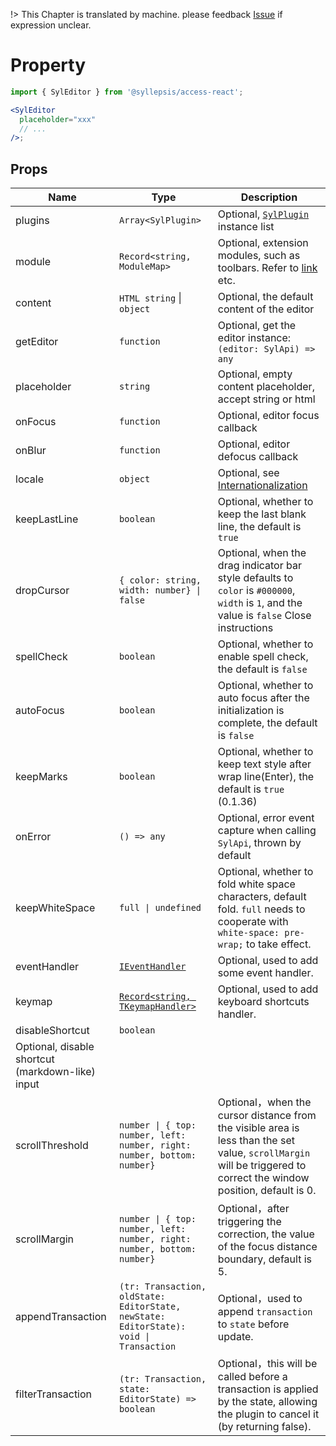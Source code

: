 !> This Chapter is translated by machine. please feedback [Issue](https://github.com/bytedance/syllepsis/issues) if expression unclear.

# Property <!-- {docsify-ignore-all} -->

```jsx
import { SylEditor } from '@syllepsis/access-react';

<SylEditor
  placeholder="xxx"
  // ...
/>;
```

## Props

| Name                                             | Type                                                                                                            | Description                                                                                                                                                         |
| ------------------------------------------------ | --------------------------------------------------------------------------------------------------------------- | ------------------------------------------------------------------------------------------------------------------------------------------------------------------- |
| plugins                                          | `Array<SylPlugin>`                                                                                              | Optional, [`SylPlugin`](/en/plugins/README) instance list                                                                                                           |
| module                                           | `Record<string, ModuleMap>`                                                                                     | Optional, extension modules, such as toolbars. Refer to [link](/en/modules/README.md) etc.                                                                          |
| content                                          | `HTML string` \| `object`                                                                                       | Optional, the default content of the editor                                                                                                                         |
| getEditor                                        | `function`                                                                                                      | Optional, get the editor instance: `(editor: SylApi) => any`                                                                                                        |
| placeholder                                      | `string`                                                                                                        | Optional, empty content placeholder, accept string or html                                                                                                          |
| onFocus                                          | `function`                                                                                                      | Optional, editor focus callback                                                                                                                                     |
| onBlur                                           | `function`                                                                                                      | Optional, editor defocus callback                                                                                                                                   |
| locale                                           | `object`                                                                                                        | Optional, see [Internationalization](/en/others/i18n)                                                                                                               |
| keepLastLine                                     | `boolean`                                                                                                       | Optional, whether to keep the last blank line, the default is `true`                                                                                                |
| dropCursor                                       | `{ color: string, width: number} \| false`                                                                      | Optional, when the drag indicator bar style defaults to `color` is `#000000`, `width` is `1`, and the value is `false` Close instructions                           |
| spellCheck                                       | `boolean`                                                                                                       | Optional, whether to enable spell check, the default is `false`                                                                                                     |
| autoFocus                                        | `boolean`                                                                                                       | Optional, whether to auto focus after the initialization is complete, the default is `false`                                                                        |
| keepMarks                                        | `boolean`                                                                                                       | Optional, whether to keep text style after wrap line(Enter), the default is `true` (0.1.36)                                                                         |
| onError                                          | `() => any`                                                                                                     | Optional, error event capture when calling `SylApi`, thrown by default                                                                                              |
| keepWhiteSpace                                   | `full \| undefined`                                                                                             | Optional, whether to fold white space characters, default fold. `full` needs to cooperate with `white-space: pre-wrap;` to take effect.                             |
| eventHandler                                     | [`IEventHandler`](https://bytedance.github.io/syllepsis/#/en/plugins/syl-plugin?id=controller)                  | Optional, used to add some event handler.                                                                                                                           |
| keymap                                           | [`Record<string, TKeymapHandler>`](https://bytedance.github.io/syllepsis/#/en/plugins/syl-plugin?id=controller) | Optional, used to add keyboard shortcuts handler.                                                                                                                   |
| disableShortcut                                  | `boolean`                                                                                                       |
| Optional, disable shortcut (markdown-like) input |
| scrollThreshold                                  | `number \| { top: number, left: number, right: number, bottom: number}`                                         | Optional，when the cursor distance from the visible area is less than the set value, `scrollMargin` will be triggered to correct the window position, default is 0. |
| scrollMargin                                     | `number \| { top: number, left: number, right: number, bottom: number}`                                         | Optional，after triggering the correction, the value of the focus distance boundary, default is 5.                                                                  |
| appendTransaction                                | `(tr: Transaction, oldState: EditorState, newState: EditorState): void \| Transaction`                          | Optional，used to append `transaction` to `state` before update.                                                                                                    |
| filterTransaction                                | `(tr: Transaction, state: EditorState) => boolean`                                                              | Optional，this will be called before a transaction is applied by the state, allowing the plugin to cancel it (by returning false).                                  |
